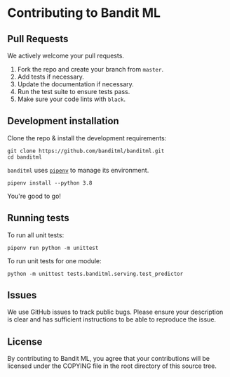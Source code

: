 # Contributing to Bandit ML

## Pull Requests
We actively welcome your pull requests.

1. Fork the repo and create your branch from `master`.
2. Add tests if necessary.
3. Update the documentation if necessary.
4. Run the test suite to ensure tests pass.
5. Make sure your code lints with `black`.

## Development installation
Clone the repo & install the development requirements:
```
git clone https://github.com/banditml/banditml.git
cd banditml
```

`banditml` uses [`pipenv`](https://github.com/pypa/pipenv) to manage its environment.
```
pipenv install --python 3.8
```

You're good to go!

## Running tests

To run all unit tests:
```
pipenv run python -m unittest
```

To run unit tests for one module:
```
python -m unittest tests.banditml.serving.test_predictor
```

## Issues
We use GitHub issues to track public bugs. Please ensure your description is
clear and has sufficient instructions to be able to reproduce the issue.

## License
By contributing to Bandit ML, you agree that your contributions will be licensed
under the COPYING file in the root directory of this source tree.
